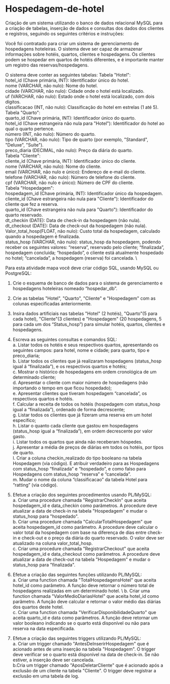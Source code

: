 # Hospedagem-de-hotel

Criação de um sistema utilizando o banco de dados relacional MySQL para a criação de tabelas, inserção de dados e consultas dos dados dos clientes e registros, seguindo os seguintes critérios e instruções:

Você foi contratado para criar um sistema de gerenciamento de hospedagens hoteleiras. O sistema deve ser capaz de armazenar informações sobre hotéis, quartos, clientes e hospedagens. Os clientes podem se hospedar em quartos de hotéis diferentes, e é importante manter um registro das reservas/hospedagens.

O sistema deve conter as seguintes tabelas:
Tabela "Hotel": \
hotel_id (Chave primária, INT): Identificador único do hotel. \
nome (VARCHAR, não nulo): Nome do hotel. \
cidade (VARCHAR, não nulo): Cidade onde o hotel está localizado. \
uf (VARCHAR, não nulo): Estado onde o hotel está localizado, com dois dígitos. \
classificacao (INT, não nulo): Classificação do hotel em estrelas (1 até 5). \
Tabela "Quarto": \
quarto_id (Chave primária, INT): Identificador único do quarto. \
hotel_id (Chave estrangeira não nula para "Hotel"): Identificador do hotel ao qual o quarto pertence. \
número (INT, não nulo): Número do quarto. \
tipo (VARCHAR, não nulo): Tipo de quarto (por exemplo, "Standard", "Deluxe", "Suíte"). \
preco_diaria (DECIMAL, não nulo): Preço da diária do quarto. \
Tabela "Cliente": \
cliente_id (Chave primária, INT): Identificador único do cliente. \
nome (VARCHAR, não nulo): Nome do cliente. \
email (VARCHAR, não nulo e único): Endereço de e-mail do cliente. \
telefone (VARCHAR, não nulo): Número de telefone do cliente. \
cpf (VARCHAR, não nulo e único): Número de CPF do cliente. \
Tabela "Hospedagem": \
hospedagem_id (Chave primária, INT): Identificador único da hospedagem. \
cliente_id (Chave estrangeira não nula para "Cliente"): Identificador do cliente que fez a reserva. \
quarto_id (Chave estrangeira não nula para "Quarto"): Identificador do quarto reservado. \
dt_checkin (DATE): Data de check-in da hospedagem (não nula). \
dt_checkout (DATE): Data de check-out da hospedagem (não nula). \
Valor_total_hosp(FLOAT, não nulo): Custo total da hospedagem, calculado quando a hospedagem é finalizada. \
status_hosp (VARCHAR, não nulo): status_hosp da hospedagem, podendo receber os seguintes valores: “reserva”, reservado pelo cliente; “finalizada”, hospedagem concluida; “hospedado”, o cliente está atualmente hospedado no hotel; “cancelada”, a hospedagem (reserva) foi cancelada. \

Para esta atividade mapa você deve criar código SQL, usando MySQL ou PostgreSQL: 
1. Crie o esquema de banco de dados para o sistema de gerenciamento e hospedagens hoteleiras nomeado “hospedar_db”. 

2. Crie as tabelas "Hotel", "Quarto", "Cliente" e "Hospedagem" com as colunas especificadas anteriormente. 

3. Insira dados artificiais nas tabelas "Hotel" (2 hotéis), "Quarto"(5 para cada hotel), "Cliente"(3 clientes) e "Hospedagem" (20 hospedagens, 5 para cada um dos “Status_hosp”) para simular hotéis, quartos, clientes e hospedagens. 

4. Escreva as seguintes consultas e comandos SQL: \
a. Listar todos os hotéis e seus respectivos quartos, apresentando os seguintes campos: para hotel, nome e cidade; para quarto, tipo e preco_diaria; \
b. ​Listar todos os clientes que já realizaram hospedagens (status_hosp igual á “finalizada”), e os respectivos quartos e hotéis; \
c. ​Mostrar o histórico de hospedagens em ordem cronológica de um determinado cliente; \
d. ​Apresentar o cliente com maior número de hospedagens (não importando o tempo em que ficou hospedado); \
e. ​Apresentar clientes que tiveram hospedagem “cancelada”, os respectivos quartos e hotéis. \
f. ​Calcular a receita de todos os hotéis (hospedagem com status_hosp igual a “finalizada”), ordenado de forma decrescente; \
g. ​Listar todos os clientes que já fizeram uma reserva em um hotel específico; \
h. ​Listar o quanto cada cliente que gastou em hospedagens (status_hosp igual a “finalizada”), em ordem decrescente por valor gasto. \
i. ​Listar todos os quartos que ainda não receberam hóspedes. \
j. ​Apresentar a média de preços de diárias em todos os hotéis, por tipos de quarto. \
l. ​Criar a coluna checkin_realizado do tipo booleano na tabela Hospedagem (via código). E atribuir verdadeiro para as Hospedagens com status_hosp “finalizada” e “hospedado”, e como falso para Hospedagens com status_hosp “reserva” e “cancelada”. \
m. ​Mudar o nome da coluna “classificacao” da tabela Hotel para “ratting” (via código). 

5. Efetue a criação dos seguintes procedimentos usando PL/MySQL: \
a. Criar uma procedure chamada "RegistrarCheckIn" que aceita hospedagem_id e data_checkin como parâmetros. A procedure deve atualizar a data de check-in na tabela "Hospedagem" e mudar o status_hosp para "hospedado".​ \
b. Criar uma procedure chamada "CalcularTotalHospedagem" que aceita hospedagem_id como parâmetro. A procedure deve calcular o valor total da hospedagem com base na diferença de dias entre check-in e check-out e o preço da diária do quarto reservado. O valor deve ser atualizado na coluna valor_total_hosp.​ \
c. Criar uma procedure chamada "RegistrarCheckout" que aceita hospedagem_id e data_checkout como parâmetros. A procedure deve atualizar a data de check-out na tabela "Hospedagem" e mudar o status_hosp para "finalizada".​ 

6. Efetue a criação das seguintes funções utilizando PL/MySQL: \
a. Criar uma function chamada "TotalHospedagensHotel" que aceita hotel_id como parâmetro. A função deve retornar o número total de hospedagens realizadas em um determinado hotel. \​
b. Criar uma function chamada "ValorMedioDiariasHotel" que aceita hotel_id como parâmetro. A função deve calcular e retornar o valor médio das diárias dos quartos deste hotel. \
c. Criar uma function chamada "VerificarDisponibilidadeQuarto" que aceita quarto_id e data como parâmetros. A função deve retornar um valor booleano indicando se o quarto está disponível ou não para reserva na data especificada.​ 

7. Efetue a criação das seguintes triggers utilizando PL/MySQL: \
a. Criar um trigger chamado "AntesDeInserirHospedagem" que é acionado antes de uma inserção na tabela "Hospedagem". O trigger deve verificar se o quarto está disponível na data de check-in. Se não estiver, a inserção deve ser cancelada. \
b.Cria um trigger chamado "AposDeletarCliente" que é acionado após a exclusão de um cliente na tabela "Cliente". O trigger deve registrar a exclusão em uma tabela de log.​

